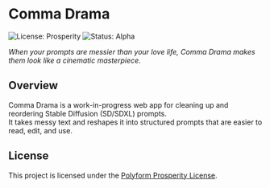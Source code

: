 # Comma Drama
![License: Prosperity](https://img.shields.io/badge/License-Prosperity-yellow)
![Status: Alpha](https://img.shields.io/badge/Status-Alpha-red)

*When your prompts are messier than your love life, Comma Drama makes them look like a cinematic masterpiece.*

## Overview
Comma Drama is a work-in-progress web app for cleaning up and reordering Stable Diffusion (SD/SDXL) prompts.  
It takes messy text and reshapes it into structured prompts that are easier to read, edit, and use.

## License
This project is licensed under the [Polyform Prosperity License](https://polyformproject.org/licenses/prosperity/).  
